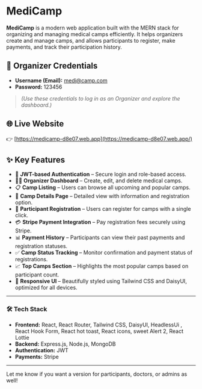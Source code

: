 # MediCamp

**MediCamp** is a modern web application built with the MERN stack for organizing and managing medical camps efficiently. It helps organizers create and manage camps, and allows participants to register, make payments, and track their participation history.

## 👤 Organizer Credentials

- **Username (Email):** medi@camp.com
- **Password:** 123456

> *(Use these credentials to log in as an Organizer and explore the dashboard.)*

## 🌐 Live Website

👉 [https://medicamp-d8e07.web.app](https://medicamp-d8e07.web.app/)

## ✨ Key Features

- 🔐 **JWT-based Authentication** – Secure login and role-based access.
- 🧑‍⚕️ **Organizer Dashboard** – Create, edit, and delete medical camps.
- 📋 **Camp Listing** – Users can browse all upcoming and popular camps.
- 📌 **Camp Details Page** – Detailed view with information and registration option.
- 📝 **Participant Registration** – Users can register for camps with a single click.
- 💳 **Stripe Payment Integration** – Pay registration fees securely using Stripe.
- 📊 **Payment History** – Participants can view their past payments and registration statuses.
- ✅ **Camp Status Tracking** – Monitor confirmation and payment status of registrations.
- 📈 **Top Camps Section** – Highlights the most popular camps based on participant count.
- 🎨 **Responsive UI** – Beautifully styled using Tailwind CSS and DaisyUI, optimized for all devices.

---

### 🛠 Tech Stack

- **Frontend:** React, React Router, Tailwind CSS, DaisyUI, HeadlessUi , React Hook Form, React hot toast, React icons, sweet Alert 2, React Lottie
- **Backend:** Express.js, Node.js, MongoDB
- **Authentication:** JWT
- **Payments:** Stripe

---

Let me know if you want a version for participants, doctors, or admins as well!
